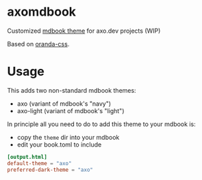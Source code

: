 # axomdbook

Customized [mdbook theme](https://rust-lang.github.io/mdBook/format/theme/index.html) for axo.dev projects (WIP)

Based on [oranda-css](https://github.com/axodotdev/oranda/tree/main/oranda-css).


# Usage

This adds two non-standard mdbook themes:

* axo (variant of mdbook's "navy")
* axo-light (variant of mdbook's "light")

In principle all you need to do to add this theme to your mdbook is:

* copy the `theme` dir into your mdbook
* edit your book.toml to include

```toml
[output.html]
default-theme = "axo"
preferred-dark-theme = "axo"
```
